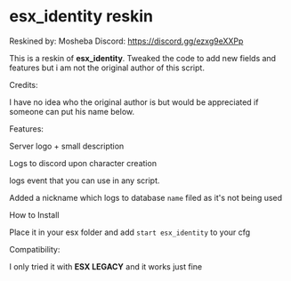 # esx_identity reskin 

Reskined by: Mosheba
Discord: https://discord.gg/ezxg9eXXPp

This is a reskin of **esx_identity**. Tweaked the code to add new fields and features but i am not the original author of this script.

Credits:


I have no idea who the original author is but would be appreciated if someone can put his name below.


Features:

Server logo + small description

Logs to discord upon character creation

logs event that you can use in any script.

Added a nickname which logs to database `name` filed as it's not being used

How to Install

Place it in your esx folder and add `start esx_identity` to your cfg

Compatibility:

I only tried it with **ESX LEGACY** and it works just fine


